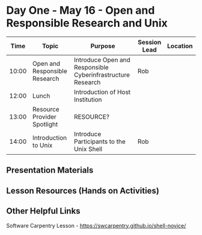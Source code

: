 # Day One - May 16 - Open and Responsible Research and Unix 

| Time | Topic | Purpose | Session Lead | Location |
|------|-------|---------|--------------|----------|
| 10:00 | Open and Responsible Research | Introduce Open and Responsible Cyberinfrastructure Research | Rob | |
| 12:00 | Lunch | Introduction of Host Institution | | | 
| 13:00 | Resource Provider Spotlight| RESOURCE? | | | 
| 14:00 | Introduction to Unix | Introduce Participants to the Unix Shell | Rob | | 

## Presentation Materials

## Lesson Resources (Hands on Activities)

## Other Helpful Links
Software Carpentry Lesson - https://swcarpentry.github.io/shell-novice/
